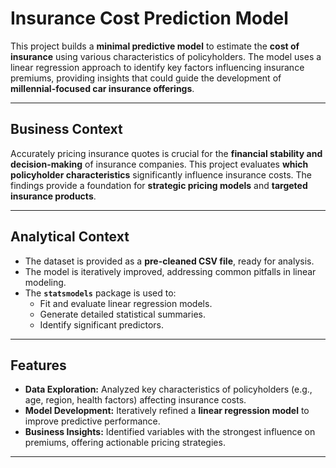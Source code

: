 # Insurance Cost Prediction Model

This project builds a **minimal predictive model** to estimate the **cost of insurance** using various characteristics of policyholders. The model uses a linear regression approach to identify key factors influencing insurance premiums, providing insights that could guide the development of **millennial-focused car insurance offerings**.

---

## **Business Context**
Accurately pricing insurance quotes is crucial for the **financial stability and decision-making** of insurance companies. This project evaluates **which policyholder characteristics** significantly influence insurance costs. The findings provide a foundation for **strategic pricing models** and **targeted insurance products**.

---

## **Analytical Context**
- The dataset is provided as a **pre-cleaned CSV file**, ready for analysis.
- The model is iteratively improved, addressing common pitfalls in linear modeling.
- The **`statsmodels`** package is used to:
  - Fit and evaluate linear regression models.
  - Generate detailed statistical summaries.
  - Identify significant predictors.

---

## **Features**
- **Data Exploration:** Analyzed key characteristics of policyholders (e.g., age, region, health factors) affecting insurance costs.
- **Model Development:** Iteratively refined a **linear regression model** to improve predictive performance.
- **Business Insights:** Identified variables with the strongest influence on premiums, offering actionable pricing strategies.

---



